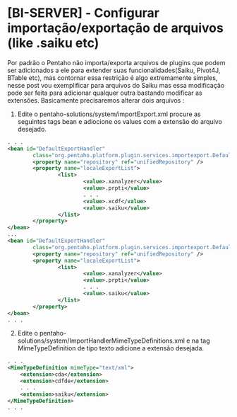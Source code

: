 # [BI-SERVER] - Configurar importação/exportação de arquivos (like .saiku etc)

Por padrão o Pentaho não importa/exporta arquivos de plugins que podem ser adicionados a ele para extender suas funcionalidades(Saiku, Pivot4J, BTable etc), mas contornar essa restrição é algo extremamente simples, nesse post vou exemplificar para arquivos do Saiku mas essa modificação pode ser feita para adicionar qualquer outra bastando modificar as extensões.
Basicamente precisaremos alterar dois arquivos : 

1. Edite o pentaho-solutions/system/importExport.xml procure as seguintes tags bean e adiocione os values com a extensão do arquivo desejado.
```xml 
. . . 
<bean id="DefaultExportHandler"
        class="org.pentaho.platform.plugin.services.importexport.DefaultExportHandler">
        <property name="repository" ref="unifiedRepository" />
        <property name="localeExportList">
                <list>
                        <value>.xanalyzer</value>
                        <value>.prpti</value>
                        . . . 
                        <value>.xcdf</value>
                        <value>.saiku</value>
                </list>
        </property>
</bean>
...
<bean id="DefaultExportHandler"
        class="org.pentaho.platform.plugin.services.importexport.DefaultExportHandler">
        <property name="repository" ref="unifiedRepository" />
        <property name="localeExportList">
                <list>
                        <value>.xanalyzer</value>
                        <value>.prpti</value>
                        . . .
                        <value>.saiku</value>
                </list>
        </property>
</bean>
. . .
```

2. Edite o pentaho-solutions/system/ImportHandlerMimeTypeDefinitions.xml e na tag MimeTypeDefinition de tipo texto adicione a extensão desejada.

```xml
. . . 
<MimeTypeDefinition mimeType="text/xml">
    <extension>cda</extension>
    <extension>cdfde</extension>
    . . . 
    <extension>saiku</extension>
</MimeTypeDefinition>
. . . 
```
